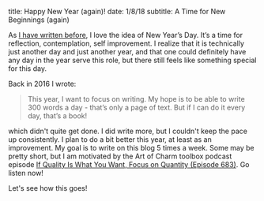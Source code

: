 title: Happy New Year (again)!
date: 1/8/18
subtitle: A Time for New Beginnings (again)

As [I have written before]({filename}newyear2016.md), I love the idea of New Year’s Day.  It’s a time for reflection, contemplation, self improvement.  I realize that it is technically just another day and just another year, and that one could definitely have any day in the year serve this role, but there still feels like something special for this day.

Back in 2016 I wrote:

> This year, I want to focus on writing.  My hope is to be able to write 300 words a day - that’s only a page of text.  But if I can do it every day, that’s a book! 

which didn't quite get done.  I did write more, but I couldn't keep the pace up consistently.  I plan to do a bit better this year, at least as an improvement.  My goal is to write on this blog 5 times a week.  Some may be pretty short, but I am motivated by the Art of Charm toolbox podcast episode [If Quality Is What You Want, Focus on Quantity (Episode 683)](https://theartofcharm.com/podcast-episodes/aoc-toolbox-quality-want-focus-quantity-episode-683/).  Go listen now!  

Let's see how this goes!